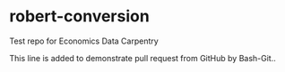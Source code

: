 # robert-conversion
Test repo for Economics Data Carpentry

This line is added to demonstrate pull request from GitHub by Bash-Git..
